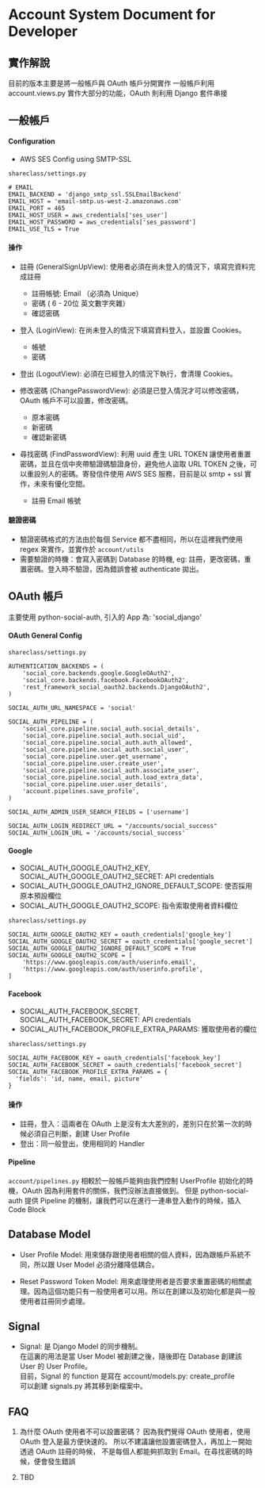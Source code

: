 # Account System Document for Developer

## 實作解說
目前的版本主要是將一般帳戶與 OAuth 帳戶分開實作
一般帳戶利用 account.views.py 實作大部分的功能，OAuth 則利用 Django 套件串接

## 一般帳戶

#### Configuration

* AWS SES Config using SMTP-SSL
```
shareclass/settings.py

# EMAIL
EMAIL_BACKEND = 'django_smtp_ssl.SSLEmailBackend'
EMAIL_HOST = 'email-smtp.us-west-2.amazonaws.com'
EMAIL_PORT = 465
EMAIL_HOST_USER = aws_credentials['ses_user']
EMAIL_HOST_PASSWORD = aws_credentials['ses_password']
EMAIL_USE_TLS = True
```

#### 操作
* 註冊 (GeneralSignUpView): 使用者必須在尚未登入的情況下，填寫完資料完成註冊
	* 註冊帳號: Email （必須為 Unique）
	* 密碼 ( 6 - 20位 英文數字夾雜）
	* 確認密碼

* 登入 (LoginView): 在尚未登入的情況下填寫資料登入，並設置 Cookies。
	* 帳號
	* 密碼

* 登出 (LogoutView): 必須在已經登入的情況下執行，會清理 Cookies。

* 修改密碼 (ChangePasswordView): 必須是已登入情況才可以修改密碼， OAuth 帳戶不可以設置，修改密碼。
	* 原本密碼
	* 新密碼
	* 確認新密碼

* 尋找密碼 (FindPasswordView): 利用 uuid 產生 URL TOKEN 讓使用者重置密碼，並且在信中夾帶驗證碼驗證身份，避免他人盜取 URL TOKEN 之後，可以重設別人的密碼。寄發信件使用 AWS SES 服務，目前是以 smtp + ssl 實作，未來有優化空間。
	* 註冊 Email 帳號


#### 驗證密碼
* 驗證密碼格式的方法由於每個 Service 都不盡相同，所以在這裡我們使用 regex 來實作，並實作於 `account/utils`
* 需要驗證的時機：會寫入密碼到 Database 的時機, eg: 註冊，更改密碼，重置密碼。登入時不驗證，因為錯誤會被 authenticate 拋出。
	
## OAuth 帳戶

主要使用 python-social-auth, 引入的 App 為: 'social_django'

#### OAuth General Config 

```
shareclass/settings.py

AUTHENTICATION_BACKENDS = (
    'social_core.backends.google.GoogleOAuth2',
    'social_core.backends.facebook.FacebookOAuth2',
    'rest_framework_social_oauth2.backends.DjangoOAuth2',
)

SOCIAL_AUTH_URL_NAMESPACE = 'social'

SOCIAL_AUTH_PIPELINE = (
    'social_core.pipeline.social_auth.social_details',
    'social_core.pipeline.social_auth.social_uid',
    'social_core.pipeline.social_auth.auth_allowed',
    'social_core.pipeline.social_auth.social_user',
    'social_core.pipeline.user.get_username',
    'social_core.pipeline.user.create_user',
    'social_core.pipeline.social_auth.associate_user',
    'social_core.pipeline.social_auth.load_extra_data',
    'social_core.pipeline.user.user_details',
    'account.pipelines.save_profile',
)

SOCIAL_AUTH_ADMIN_USER_SEARCH_FIELDS = ['username']

SOCIAL_AUTH_LOGIN_REDIRECT_URL = "/accounts/social_success"
SOCIAL_AUTH_LOGIN_URL = '/accounts/social_success'
```

#### Google

- SOCIAL_AUTH_GOOGLE_OAUTH2_KEY, SOCIAL_AUTH_GOOGLE_OAUTH2_SECRET: API credentials
- SOCIAL_AUTH_GOOGLE_OAUTH2_IGNORE_DEFAULT_SCOPE: 使否採用原本預設欄位
- SOCIAL_AUTH_GOOGLE_OAUTH2_SCOPE: 指令索取使用者資料欄位

```
shareclass/settings.py

SOCIAL_AUTH_GOOGLE_OAUTH2_KEY = oauth_credentials['google_key']
SOCIAL_AUTH_GOOGLE_OAUTH2_SECRET = oauth_credentials['google_secret']
SOCIAL_AUTH_GOOGLE_OAUTH2_IGNORE_DEFAULT_SCOPE = True
SOCIAL_AUTH_GOOGLE_OAUTH2_SCOPE = [
    'https://www.googleapis.com/auth/userinfo.email',
    'https://www.googleapis.com/auth/userinfo.profile',
]
```

#### Facebook

- SOCIAL_AUTH_FACEBOOK_SECRET, SOCIAL_AUTH_FACEBOOK_SECRET: API credentials
- SOCIAL_AUTH_FACEBOOK_PROFILE_EXTRA_PARAMS: 獲取使用者的欄位

```
shareclass/settings.py

SOCIAL_AUTH_FACEBOOK_KEY = oauth_credentials['facebook_key']
SOCIAL_AUTH_FACEBOOK_SECRET = oauth_credentials['facebook_secret']
SOCIAL_AUTH_FACEBOOK_PROFILE_EXTRA_PARAMS = {
  'fields': 'id, name, email, picture'
}
```

#### 操作
* 註冊，登入：這兩者在 OAuth 上是沒有太大差別的，差別只在於第一次的時候必須自己判斷，創建 User Profile
* 登出：同一般登出，使用相同的 Handler

#### Pipeline
`account/pipelines.py`
相較於一般帳戶能夠由我們控制 UserProfile 初始化的時機，OAuth 因為利用套件的關係，我們沒辦法直接做到。
但是 python-social-auth 提供 Pipeline 的機制，讓我們可以在進行一連串登入動作的時候，插入 Code Block


## Database Model
* User Profile Model: 用來儲存跟使用者相關的個人資料，因為跟帳戶系統不同，所以跟 User Model 必須分離降低耦合。

* Reset Password Token Model: 用來處理使用者是否要求重置密碼的相關處理。因為這個功能只有一般使用者可以用。所以在創建以及初始化都是與一般使用者註冊同步處理。

## Signal
* Signal: 
是 Django Model 的同步機制。<br>
在這裏的用法是當 User Model 被創建之後，隨後即在 Database 創建該 User 的 User Profile。<br>
目前，Signal 的 function 是寫在 account/models.py: create_profile<br>
可以創建 signals.py 將其移到新檔案中。


## FAQ
1. 為什麼 OAuth 使用者不可以設置密碼？
因為我們覺得 OAuth 使用者，使用 OAuth 登入是最方便快速的。
所以不建議讓他設置密碼登入，再加上一開始透過 OAuth 註冊的時候，
不是每個人都能夠抓取到 Email。在尋找密碼的時候，便會發生錯誤 

2. TBD
